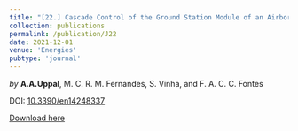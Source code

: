 ```yaml
---
title: "[22.] Cascade Control of the Ground Station Module of an Airborne Wind Energy System"
collection: publications
permalink: /publication/J22
date: 2021-12-01
venue: 'Energies'
pubtype: 'journal'
---
```

*by* **A.A.Uppal**, M. C. R. M. Fernandes, S. Vinha, and F. A. C. C. Fontes

DOI: [10.3390/en14248337](https://doi.org/10.3390/en14248337)

[Download here](https://aauppal.github.io/files/J22.pdf)

